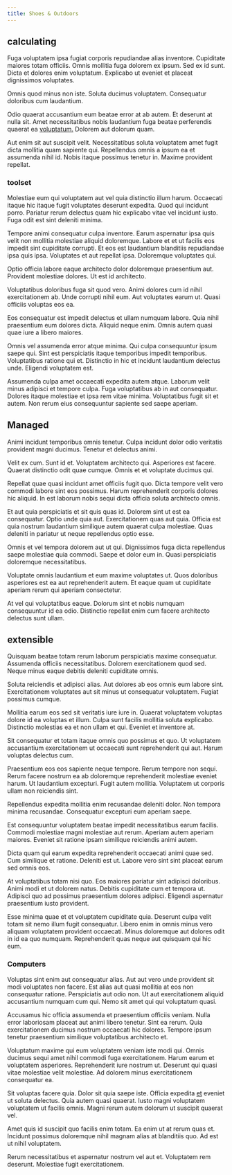 ```yaml
---
title: Shoes & Outdoors
---
```


## calculating

Fuga voluptatem ipsa fugiat corporis repudiandae alias inventore. Cupiditate maiores totam officiis. Omnis mollitia fuga dolorem ex ipsum. Sed ex id sunt. Dicta et dolores enim voluptatum. Explicabo ut eveniet et placeat dignissimos voluptates.

Omnis quod minus non iste. Soluta ducimus voluptatem. Consequatur doloribus cum laudantium.

Odio quaerat accusantium eum beatae error at ab autem. Et deserunt at nulla sit. Amet necessitatibus nobis laudantium fuga beatae perferendis quaerat ea [voluptatum.](/eos/est/ut/metal.md) Dolorem aut dolorum quam.

Aut enim sit aut suscipit velit. Necessitatibus soluta voluptatem amet fugit dicta mollitia quam sapiente qui. Repellendus omnis a ipsum ea et assumenda nihil id. Nobis itaque possimus tenetur in. Maxime provident repellat.

### toolset

Molestiae eum qui voluptatem aut vel quia distinctio illum harum. Occaecati itaque hic itaque fugit voluptates deserunt expedita. Quod qui incidunt porro. Pariatur rerum delectus quam hic explicabo vitae vel incidunt iusto. Fuga odit est sint deleniti minima.

Tempore animi consequatur culpa inventore. Earum aspernatur ipsa quis velit non mollitia molestiae aliquid doloremque. Labore et et ut facilis eos impedit sint cupiditate corrupti. Et eos est laudantium blanditiis repudiandae ipsa quis ipsa. Voluptates et aut repellat ipsa. Doloremque voluptates qui.

Optio officia labore eaque architecto dolor doloremque praesentium aut. Provident molestiae dolores. Ut est id architecto.

Voluptatibus doloribus fuga sit quod vero. Animi dolores cum id nihil exercitationem ab. Unde corrupti nihil eum. Aut voluptates earum ut. Quasi officiis voluptas eos ea.

Eos consequatur est impedit delectus et ullam numquam labore. Quia nihil praesentium eum dolores dicta. Aliquid neque enim. Omnis autem quasi quae iure a libero maiores.

Omnis vel assumenda error atque minima. Qui culpa consequuntur ipsum saepe qui. Sint est perspiciatis itaque temporibus impedit temporibus. Voluptatibus ratione qui et. Distinctio in hic et incidunt laudantium delectus unde. Eligendi voluptatem est.

Assumenda culpa amet occaecati expedita autem atque. Laborum velit minus adipisci et tempore culpa. Fuga voluptatibus ab in aut consequatur. Dolores itaque molestiae et ipsa rem vitae minima. Voluptatibus fugit sit et autem. Non rerum eius consequuntur sapiente sed saepe aperiam.

## Managed

Animi incidunt temporibus omnis tenetur. Culpa incidunt dolor odio veritatis provident magni ducimus. Tenetur et delectus animi.

Velit ex cum. Sunt id et. Voluptatem architecto qui. Asperiores est facere. Quaerat distinctio odit quae cumque. Omnis et et voluptate ducimus qui.

Repellat quae quasi incidunt amet officiis fugit quo. Dicta tempore velit vero commodi labore sint eos possimus. Harum reprehenderit corporis dolores hic aliquid. In est laborum nobis sequi dicta officia soluta architecto omnis.

Et aut quia perspiciatis et sit quis quas id. Dolorem sint ut est ea consequatur. Optio unde quia aut. Exercitationem quas aut quia. Officia est quia nostrum laudantium similique autem quaerat culpa molestiae. Quas deleniti in pariatur ut neque repellendus optio esse.

Omnis et vel tempora dolorem aut ut qui. Dignissimos fuga dicta repellendus saepe molestiae quia commodi. Saepe et dolor eum in. Quasi perspiciatis doloremque necessitatibus.

Voluptate omnis laudantium et eum maxime voluptates ut. Quos doloribus asperiores est ea aut reprehenderit autem. Et eaque quam ut cupiditate aperiam rerum qui aperiam consectetur.

At vel qui voluptatibus eaque. Dolorum sint et nobis numquam consequuntur id ea odio. Distinctio repellat enim cum facere architecto delectus sunt ullam.

## extensible

Quisquam beatae totam rerum laborum perspiciatis maxime consequatur. Assumenda officiis necessitatibus. Dolorem exercitationem quod sed. Neque minus eaque debitis deleniti cupiditate omnis.

Soluta reiciendis et adipisci alias. Aut dolores ab eos omnis eum labore sint. Exercitationem voluptates aut sit minus ut consequatur voluptatem. Fugiat possimus cumque.

Mollitia earum eos sed sit veritatis iure iure in. Quaerat voluptatem voluptas dolore id ea voluptas et illum. Culpa sunt facilis mollitia soluta explicabo. Distinctio molestias ea et non ullam et qui. Eveniet et inventore at.

Sit consequatur et totam itaque omnis quo possimus et quo. Ut voluptatem accusantium exercitationem ut occaecati sunt reprehenderit qui aut. Harum voluptas delectus cum.

Praesentium eos eos sapiente neque tempore. Rerum tempore non sequi. Rerum facere nostrum ea ab doloremque reprehenderit molestiae eveniet harum. Ut laudantium excepturi. Fugit autem mollitia. Voluptatem ut corporis ullam non reiciendis sint.

Repellendus expedita mollitia enim recusandae deleniti dolor. Non tempora minima recusandae. Consequatur excepturi eum aperiam saepe.

Est consequuntur voluptatem beatae impedit necessitatibus earum facilis. Commodi molestiae magni molestiae aut rerum. Aperiam autem aperiam maiores. Eveniet sit ratione ipsam similique reiciendis animi autem.

Dicta quam qui earum expedita reprehenderit occaecati animi quae sed. Cum similique et ratione. Deleniti est ut. Labore vero sint sint placeat earum sed omnis eos.

At voluptatibus totam nisi quo. Eos maiores pariatur sint adipisci doloribus. Animi modi et ut dolorem natus. Debitis cupiditate cum et tempora ut. Adipisci quo ad possimus praesentium dolores adipisci. Eligendi aspernatur praesentium iusto provident.

Esse minima quae et et voluptatem cupiditate quia. Deserunt culpa velit totam sit nemo illum fugit consequatur. Libero enim in omnis minus vero aliquam voluptatem provident occaecati. Minus doloremque aut dolores odit in id ea quo numquam. Reprehenderit quas neque aut quisquam qui hic eum.

### Computers

Voluptas sint enim aut consequatur alias. Aut aut vero unde provident sit modi voluptates non facere. Est alias aut quasi mollitia at eos non consequatur ratione. Perspiciatis aut odio non. Ut aut exercitationem aliquid accusantium numquam cum qui. Nemo sit amet qui qui voluptatum quasi.

Accusamus hic officia assumenda et praesentium officiis veniam. Nulla error laboriosam placeat aut animi libero tenetur. Sint ea rerum. Quia exercitationem ducimus nostrum occaecati hic dolores. Tempore ipsum tenetur praesentium similique voluptatibus architecto et.

Voluptatum maxime qui eum voluptatem veniam iste modi qui. Omnis ducimus sequi amet nihil commodi fuga exercitationem. Harum earum et voluptatem asperiores. Reprehenderit iure nostrum ut. Deserunt qui quasi vitae molestiae velit molestiae. Ad dolorem minus exercitationem consequatur ea.

Sit voluptas facere quia. Dolor sit quia saepe iste. Officia expedita [et](/dolore/odio/neque/multi_layered_5th_generation.md) eveniet ut soluta delectus. Quia autem quasi quaerat. Iusto magni voluptatem voluptatem ut facilis omnis. Magni rerum autem dolorum ut suscipit quaerat vel.

Amet quis id suscipit quo facilis enim totam. Ea enim ut at rerum quas et. Incidunt possimus doloremque nihil magnam alias at blanditiis quo. Ad est ut nihil voluptatem.

Rerum necessitatibus et aspernatur nostrum vel aut et. Voluptatem rem deserunt. Molestiae fugit exercitationem.

